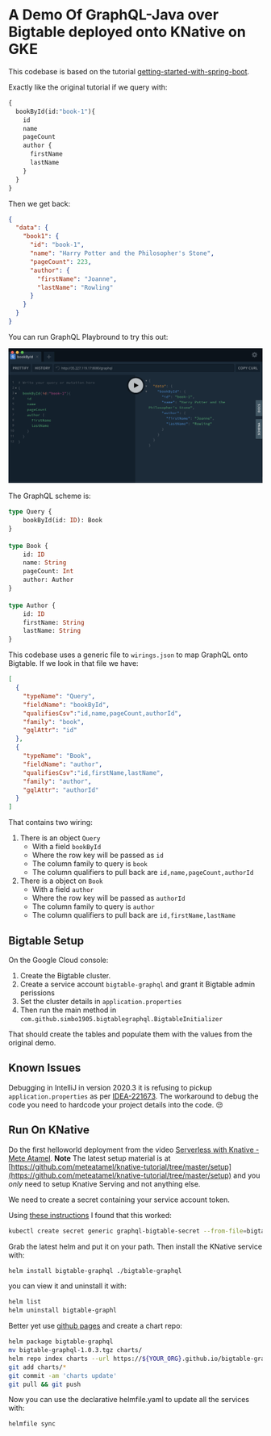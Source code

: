 
# A Demo Of GraphQL-Java over Bigtable deployed onto KNative on GKE

This codebase is based on the tutorial [getting-started-with-spring-boot](https://www.graphql-java.com/tutorials/getting-started-with-spring-boot/).

Exactly like the original tutorial if we query with:

```graphql
{
  bookById(id:"book-1"){
    id
    name
    pageCount
    author {
      firstName
      lastName
    }
  }
}
```

Then we get back: 

```json
{
  "data": {
    "book1": {
      "id": "book-1",
      "name": "Harry Potter and the Philosopher's Stone",
      "pageCount": 223,
      "author": {
        "firstName": "Joanne",
        "lastName": "Rowling"
      }
    }
  }
}
```

You can run GraphQL Playbround to try this out: 

![GraphQL Playground](https://raw.githubusercontent.com/simbo1905/bigquery-graphql/master/graphql-bigquery.png)

The GraphQL scheme is:

```graphql
type Query {
    bookById(id: ID): Book
}

type Book {
    id: ID
    name: String
    pageCount: Int
    author: Author
}

type Author {
    id: ID
    firstName: String
    lastName: String
}
```

This codebase uses a generic file to `wirings.json` to map GraphQL onto Bigtable. If we look in that file we have:

```json
[
  {
    "typeName": "Query",
    "fieldName": "bookById",
    "qualifiesCsv":"id,name,pageCount,authorId",
    "family": "book",
    "gqlAttr": "id"
  },
  {
    "typeName": "Book",
    "fieldName": "author",
    "qualifiesCsv":"id,firstName,lastName",
    "family": "author",
    "gqlAttr": "authorId"
  }
]
```

That contains two wiring: 

 1. There is an object `Query`
    * With a field `bookById`
    * Where the row key will be passed as `id`
    * The column family to query is `book`
    * The column qualifiers to pull back are `id,name,pageCount,authorId`
 2. There is a object on `Book`
    * With a field `author`
    * Where the row key will be passed as `authorId`
    * The column family to query is `author`
    * The column qualifiers to pull back are `id,firstName,lastName`

## Bigtable Setup

On the Google Cloud console: 

 1. Create the Bigtable cluster. 
 2. Create a service account `bigtable-graphql` and grant it Bigtable admin perissions
 3. Set the cluster details in `application.properties`
 4. Then run the main method in `com.github.simbo1905.bigtablegraphql.BigtableInitializer`

That should create the tables and populate them with the values from the original demo. 

## Known Issues

Debugging in IntelliJ in version 2020.3 it is refusing to pickup `application.properties` as per 
[IDEA-221673](https://youtrack.jetbrains.com/issue/IDEA-221673?_ga=2.261730190.2065449588.1610823467-1536685944.1605418802). 
The workaround to debug the code you need to hardcode your project details into the code. :unamused:

## Run On KNative

Do the first helloworld deployment from the video [Serverless with Knative - Mete Atamel](https://www.youtube.com/watch?v=HiIJqMqFbC0).
**Note** The latest setup material is at [https://github.com/meteatamel/knative-tutorial/tree/master/setup](https://github.com/meteatamel/knative-tutorial/tree/master/setup) and you *only* need to setup Knative Serving and not anything else.

We need to create a secret containing your service account token.

Using [these instructions](https://knative.dev/docs/serving/samples/secrets-go/) I found that this worked:

```sh
kubectl create secret generic graphql-bigtable-secret --from-file=bigtable-sa.json
```

Grab the latest helm and put it on your path. Then install the KNative service with:

```sh
helm install bigtable-graphql ./bigtable-graphql
```

you can view it and uninstall it with:

```sh
helm list
helm uninstall bigtable-graphl
```

Better yet use [github pages](https://docs.github.com/en/free-pro-team@latest/github/working-with-github-pages/creating-a-github-pages-site) and create a chart repo:

```sh
helm package bigtable-graphql
mv bigtable-graphql-1.0.3.tgz charts/
helm repo index charts --url https://${YOUR_ORG}.github.io/bigtable-graphql/charts
git add charts/*
git commit -am 'charts update'
git pull && git push
```

Now you can use the declarative helmfile.yaml to update all the services with:

```sh
helmfile sync
```
